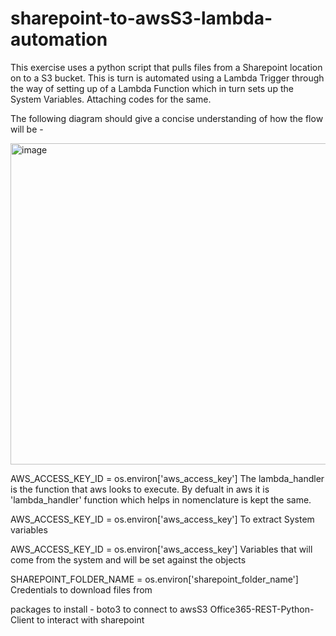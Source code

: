 # sharepoint-to-awsS3-lambda-automation

This exercise uses a python script that pulls files from a Sharepoint location on to a S3 bucket. This is turn is automated using a Lambda Trigger through the way of setting up of a Lambda Function which in turn sets up the System Variables. Attaching codes for the same.

The following diagram should give a concise understanding of how the flow will be  -  


<img width="514" alt="image" src="https://github.com/Anuraag022/sharepoint-to-awsS3-lambda-automation/assets/9040716/fd419795-0d45-43ac-a6a6-b0621dcd0225">


AWS_ACCESS_KEY_ID = os.environ['aws_access_key']
The lambda_handler is the function that aws looks to execute. By defualt in aws it is 'lambda_handler' function which helps in nomenclature is kept the same. 

AWS_ACCESS_KEY_ID = os.environ['aws_access_key']
To extract System variables

AWS_ACCESS_KEY_ID = os.environ['aws_access_key']
Variables that will come from the system and will be set against the objects

SHAREPOINT_FOLDER_NAME = os.environ['sharepoint_folder_name']
Credentials to download files from

packages to install - 
boto3 to connect to awsS3
Office365-REST-Python-Client to interact with sharepoint
